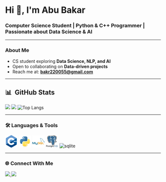 <h1>Hi 👋, I'm Abu Bakar</h1>
<h3> Computer Science Student | Python & C++ Programmer | Passionate about Data Science & AI </h3>

---

### About Me  
-  CS student exploring **Data Science, NLP, and AI**  
-  Open to collaborating on **Data-driven projects**  
-  Reach me at: **bakr220055@gmail.com**

---

<h2> 📊 &nbsp;GitHub Stats</h2>

![](https://github-readme-stats.vercel.app/api?username=Bakar05&theme=dark&hide_border=true&include_all_commits=true&rank_icon=github&card_width=500)
![](https://github-readme-streak-stats.herokuapp.com?user=Bakar05&theme=dark&hide_border=true&v=1)
![Top Langs](https://github-readme-stats.vercel.app/api/top-langs/?username=Bakar05&langs_count=5&layout=compact&theme=dark&hide_border=true&card_width=500&hide=roff)

---

### 🛠️ Languages & Tools  
<p align="left">
  <img src="https://raw.githubusercontent.com/devicons/devicon/master/icons/cplusplus/cplusplus-original.svg" alt="cplusplus" width="40" height="40"/> 
  <img src="https://raw.githubusercontent.com/devicons/devicon/master/icons/python/python-original.svg" alt="python" width="40" height="40"/> 
  <img src="https://raw.githubusercontent.com/devicons/devicon/master/icons/mysql/mysql-original-wordmark.svg" alt="mysql" width="40" height="40"/> 
  <img src="https://raw.githubusercontent.com/devicons/devicon/master/icons/postgresql/postgresql-original-wordmark.svg" alt="postgresql" width="40" height="40"/> 
  <img src="https://www.vectorlogo.zone/logos/sqlite/sqlite-icon.svg" alt="sqlite" width="40" height="40"/> 
</p>

---

### 🌐 Connect With Me  
<p align="left">
<a href="mailto:bakr220055@gmail.com" target="_blank">
  <img src="https://img.shields.io/badge/Email-D14836?style=for-the-badge&logo=gmail&logoColor=white"/>
<a href="https://github.com/Bakar05" target="_blank">
  <img src="https://img.shields.io/badge/GitHub-100000?style=for-the-badge&logo=github&logoColor=white"/>
</a>
</p>
